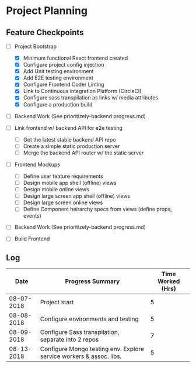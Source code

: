 # Project Planning


## Feature Checkpoints
  - [ ] Project Bootstrap
    - [x] Minimum functional React frontend created
    - [x] Configure project config injection
    - [x] Add Unit testing environment
    - [x] Add E2E testing environment
    - [x] Configure Frontend Coder Linting
    - [x] Link to Continuous integration Platform (CircleCI)
    - [x] Configure sass transpilation as links w/ media attributes
    - [x] Configure a production build

  - [ ] Backend Work (See prioritizely-backend progress.md)

  - [ ] Link frontend w/ backend API for e2e testing
    - [ ] Get the latest stable backend API repo
    - [ ] Create a simple static production server
    - [ ] Merge the backend API router w/ the static server

  - [ ] Frontend Mockups
    - [ ] Define user feature requirements
    - [ ] Design mobile app shell (offline) views
    - [ ] Design mobile online views
    - [ ] Design large screen app shell (offline) views
    - [ ] Design large screen online views
    - [ ] Define Component heirarchy specs from views (define props, events)
  
  - [ ] Backend Work (See prioritizely-backend progress.md)
  
  - [ ] Build Frontend


## Log
  | Date        | Progress Summary                                                       | Time Worked (Hrs)|
  | ----------- | ---------------------------------------------------------------------- | ---------------- |
  | 08-07-2018  | Project start                                                          | 5                |
  | 08-08-2018  | Configure environments and testing                                     | 5                |
  | 08-09-2018  | Configure Sass transpilation, separate into 2 repos                    | 7                |
  | 08-13-2018  | Configure Mongo testing env. Explore service workers & assoc. libs.    | 5                |